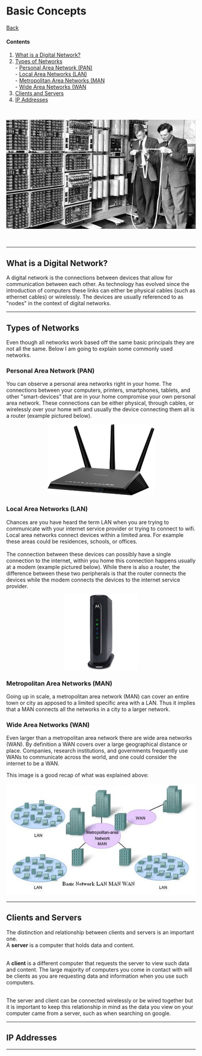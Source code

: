 # <a name="top"> Basic Concepts

[Back](README.md)

#### Contents

1. [What is a Digital Network?](#what)
2. [Types of Networks](#type)
    <br>- [Personal Area Network (PAN)](#PAN)
    <br>- [Local Area Networks (LAN)](#LAN)
    <br>- [Metropolitan Area Networks (MAN](#MAN)
    <br>- [Wide Area Networks (WAN](#WAN)
3. [Clients and Servers]($clients)
4. [IP Addresses](#ip)

<br>

<p align="center"><img src="old_comp.jpg" height="" width=""></p>

<br>

---

## <a name="what"> What is a Digital Network?
A digital network is the connections between devices that allow for communication between each other. As technology has evolved since the introduction of computers these links can either be physical cables (such as ethernet cables) or wirelessly. The devices are usually referenced to as "nodes" in the context of digital networks.

---

## <a name="type"> Types of Networks
Even though all networks work based off the same basic principals they are not all the same. Below I am going to explain some commonly used networks.

### <a name="PAN"> Personal Area Network (PAN)
You can observe a personal area networks right in your home. The connections between your computers, printers, smartphones, tablets, and other "smart-devices" that are in your home compromise your own personal area network. These connections can be either physical, through cables, or wirelessly over your home wifi and usually the device connecting them all is a router (example pictured below).

<p align="center"><img src="router.jpg" height="189" width="283.5"></p>

### <a name="LAN"> Local Area Networks (LAN)
Chances are you have heard the term LAN when you are trying to communicate with your internet service provider or trying to connect to wifi. Local area networks connect devices within a limited area. For example these areas could be residences, schools, or offices.
<br><br>The connection between these devices can possibly have a single connection to the internet, within you home this connection happens usually at a modem (example pictured below). While there is also a router, the difference between these two peripherals is that the router connects the devices while the modem connects the devices to the internet service provider.

<p align="center"><img src="modem.jpg" height="200" width="200"></p>


### <a name="MAN"> Metropolitan Area Networks (MAN)
Going up in scale, a metropolitan area network (MAN) can cover an entire town or city as apposed to a limited specific area with a LAN. Thus it implies that a MAN connects all the networks in a city to a larger network.

### <a name="WAN"> Wide Area Networks (WAN)
Even larger than a metropolitan area network there are wide area networks (WAN). By definition a WAN covers over a large geographical distance or place. Companies, research institutions, and governments frequently use WANs to communicate across the world, and one could consider the internet to be a WAN.


This image is a good recap of what was explained above:
<p align="center"><img src="basic_network.png" height="" width=""></p>

---

## <a name="clients"> Clients and Servers
The distinction and relationship between clients and servers is an important one.
<br>A **server** is a computer that holds data and content.

<br>A **client** is a different computer that requests the server to view such data and content. The large majority of computers you come in contact with will be clients as you are requesting data and information when you use such computers.

<br>The server and client can be connected wirelessly or be wired together but it is important to keep this relationship in mind as the data you view on your computer came from a server, such as when searching on google.

---

## <a name="ip"> IP Addresses


---
